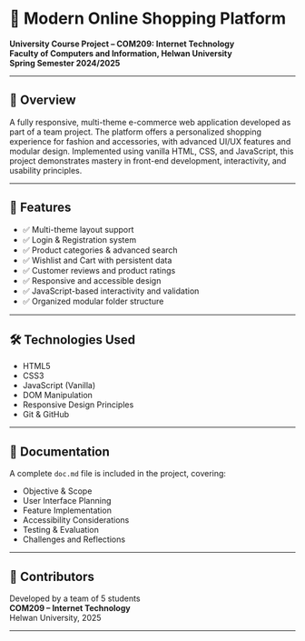 # 🛒 Modern Online Shopping Platform

**University Course Project – COM209: Internet Technology**  
**Faculty of Computers and Information, Helwan University**  
**Spring Semester 2024/2025**

---

## 📌 Overview

A fully responsive, multi-theme e-commerce web application developed as part of a team project. The platform offers a personalized shopping experience for fashion and accessories, with advanced UI/UX features and modular design. Implemented using vanilla HTML, CSS, and JavaScript, this project demonstrates mastery in front-end development, interactivity, and usability principles.

---

## 🎯 Features

- ✅ Multi-theme layout support  
- ✅ Login & Registration system  
- ✅ Product categories & advanced search  
- ✅ Wishlist and Cart with persistent data  
- ✅ Customer reviews and product ratings  
- ✅ Responsive and accessible design  
- ✅ JavaScript-based interactivity and validation  
- ✅ Organized modular folder structure

---

## 🛠 Technologies Used

- HTML5  
- CSS3  
- JavaScript (Vanilla)  
- DOM Manipulation  
- Responsive Design Principles  
- Git & GitHub  

---

## 📄 Documentation

A complete `doc.md` file is included in the project, covering:

- Objective & Scope  
- User Interface Planning  
- Feature Implementation  
- Accessibility Considerations  
- Testing & Evaluation  
- Challenges and Reflections  

---

## 👥 Contributors

Developed by a team of 5 students  
**COM209 – Internet Technology**  
Helwan University, 2025  

---
